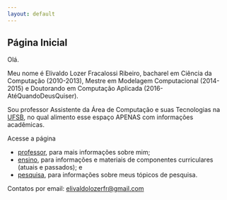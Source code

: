 ```yaml
---
layout: default
---
```


## Página Inicial

Olá.

Meu nome é Elivaldo Lozer Fracalossi Ribeiro, bacharel em Ciência da Computação (2010-2013), Mestre em Modelagem Computacional (2014-2015) e Doutorando em Computação Aplicada (2016-AtéQuandoDeusQuiser).

Sou professor Assistente da Área de Computação e suas Tecnologias na [UFSB](http://www.ufsb.edu.br), no qual alimento esse espaço APENAS com informações acadêmicas.

Acesse a página
+ [professor](/pages/professor), para mais informações sobre mim;
+ [ensino](/pages/ensino), para informações e materiais de componentes curriculares (atuais e passados); e
+ [pesquisa](/pages/pesquisa), para informações sobre meus tópicos de pesquisa.

Contatos por email: elivaldolozerfr@gmail.com
